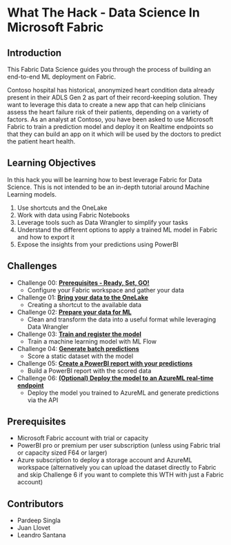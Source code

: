 # What The Hack - Data Science In Microsoft Fabric

## Introduction

This Fabric Data Science guides you through the process of building an end-to-end ML deployment on Fabric.

Contoso hospital has historical, anonymized heart condition data already present in their ADLS Gen 2 as part of their record-keeping solution. They want to leverage this data to create a new app that can help clinicians assess the heart failure risk of their patients, depending on a variety of factors. As an analyst at Contoso, you have been asked to use Microsoft Fabric to train a prediction model and deploy it on Realtime endpoints so that they can build an app on it which will be used by the doctors to predict the patient heart health.

## Learning Objectives

In this hack you will be learning how to best leverage Fabric for Data Science. This is not intended to be an in-depth tutorial around Machine Learning models.

1. Use shortcuts and the OneLake
2. Work with data using Fabric Notebooks
3. Leverage tools such as Data Wrangler to simplify your tasks
4. Understand the different options to apply a trained ML model in Fabric and how to export it
5. Expose the insights from your predictions using PowerBI

## Challenges

- Challenge 00: **[Prerequisites - Ready, Set, GO!](Student/Challenge-00.md)**
	 - Configure your Fabric workspace and gather your data
- Challenge 01: **[Bring your data to the OneLake](Student/Challenge-01.md)**
	 - Creating a shortcut to the available data
- Challenge 02: **[Prepare your data for ML](Student/Challenge-02.md)**
	 - Clean and transform the data into a useful format while leveraging Data Wrangler
- Challenge 03: **[Train and register the model](Student/Challenge-03.md)**
	 - Train a machine learning model with ML Flow 
- Challenge 04: **[Generate batch predictions](Student/Challenge-04.md)**
	 - Score a static dataset with the model
- Challenge 05: **[Create a PowerBI report with your predictions](Student/Challenge-05.md)**
	 - Build a PowerBI report with the scored data
- Challenge 06: **[(Optional) Deploy the model to an AzureML real-time endpoint](Student/Challenge-06.md)**
	 - Deploy the model you trained to AzureML and generate predictions via the API
## Prerequisites

- Microsoft Fabric account with trial or capacity
- PowerBI pro or premium per user subscription (unless using Fabric trial or capacity sized F64 or larger)
- Azure subscription to deploy a storage account and AzureML workspace (alternatively you can upload the dataset directly to Fabric and skip Challenge 6 if you want to complete this WTH with just a Fabric account)

## Contributors

- Pardeep Singla
- Juan Llovet
- Leandro Santana
